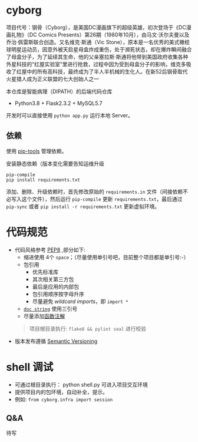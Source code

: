 # cyborg

项目代号：钢骨（Cyborg），是美国DC漫画旗下的超级英雄，初次登场于《DC漫画礼物》（DC Comics Presents）第26期（1980年10月），由马文·沃尔夫曼以及乔治·佩雷斯联合创造。又名维克·斯通（Vic Stone），原本是一名优秀的美式橄榄球明星运动员，因意外被天启星母盒炸成重伤，处于濒死状态，却在爆炸瞬间融合了母盒分子，为了延续其生命，他的父亲塞拉斯·斯通将他带到美国政府收集各种外星科技的“红屋实验室”里进行抢救，过程中因为受到母盒分子的影响，维克多吸收了红屋中的所有高科技，最终成为了半人半机械的生化人。在新52后钢骨取代火星猎人成为正义联盟的七大创始人之一

本仓库是智能病理（DIPATH）的后端代码仓库 

* Python3.8 + Flask2.3.2 + MySQL5.7

开发时可以直接使用 `python app.py` 运行本地 Server。

## 依赖

使用 [pip-tools](https://github.com/jazzband/pip-tools/) 管理依赖。

安装静态依赖（版本变化需要告知运维升级
```
pip-compile
pip install requirements.txt
```

添加、删除、升级依赖时，首先修改原始的 `requirements.in` 文件（间接依赖不必写入这个文件），然后运行 `pip-compile` 更新 `requirements.txt`，最后通过 `pip-sync` 或者 `pip install -r requirements.txt` 更新虚拟环境。

# 代码规范
- 代码风格参考 [PEP8](https://www.python.org/dev/peps/pep-0008/) ,部分如下:
  - 缩进使用 4个 `space`；（尽量使用单引号吧，目前整个项目都是单引号:-）
  - 包引用
    - 优先标准库
    - 其次相关第三方包
    - 最后是应用的内部包
    - 包引用顺序按字母升序
    - 尽量避免 _wildcard imports_，即 `import *`
  - [`doc string`](https://www.python.org/dev/peps/pep-0008/#documentation-strings) 使用三引号
  - 尽量添加[函数注解](https://www.python.org/dev/peps/pep-0008/#function-annotations)
  > 项目根目录执行: `flake8 && pylint seal` 进行校验
- 版本发布遵循 [Semantic Versioning](https://semver.org/#semantic-versioning-specification-semver)

# shell 调试
- 可通过根目录执行： python shell.py 可进入项目交互环境
- 提供项目内的包环境，自动补全，提示。
- 例如: `from cyborg.infra import session`

## Q&A

待写
